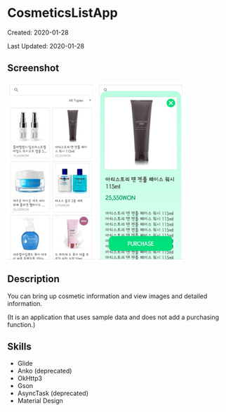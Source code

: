 # CosmeticsListApp

Created: 2020-01-28

Last Updated: 2020-01-28

## Screenshot

<img src="screenshot/CosmeticsListApp1.jpg" width="200"> <img src="screenshot/CosmeticsListApp2.jpg" width="200">

## Description

You can bring up cosmetic information and view images and detailed information.

(It is an application that uses sample data and does not add a purchasing function.)

## Skills

* Glide
* Anko (deprecated)
* OkHttp3
* Gson
* AsyncTask (deprecated)
* Material Design
